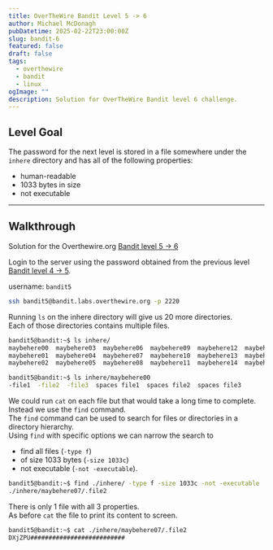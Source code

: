```yaml
---
title: OverTheWire Bandit Level 5 -> 6
author: Michael McDonagh
pubDatetime: 2025-02-22T23:00:00Z
slug: bandit-6
featured: false
draft: false
tags:
  - overthewire
  - bandit
  - linux
ogImage: ""
description: Solution for OverTheWire Bandit level 6 challenge.
---
```


## Level Goal

The password for the next level is stored in a file somewhere under the `inhere` directory and has all of the following properties:

* human-readable  
* 1033 bytes in size  
* not executable  

---

## Walkthrough

Solution for the Overthewire.org [Bandit level 5 -> 6](https://overthewire.org/wargames/bandit/bandit6.html)

Login to the server using the password obtained from the previous level [Bandit level 4 -> 5](/posts/overthewire/bandit-5).

username: `bandit5`

```bash
ssh bandit5@bandit.labs.overthewire.org -p 2220
```

Running `ls` on the inhere directory will give us 20 more directories.  
Each of those directories contains multiple files.  

```bash
bandit5@bandit:~$ ls inhere/
maybehere00  maybehere03  maybehere06  maybehere09  maybehere12  maybehere15  maybehere18
maybehere01  maybehere04  maybehere07  maybehere10  maybehere13  maybehere16  maybehere19
maybehere02  maybehere05  maybehere08  maybehere11  maybehere14  maybehere17

bandit5@bandit:~$ ls inhere/maybehere00
-file1  -file2  -file3  spaces file1  spaces file2  spaces file3
```

We could run `cat` on each file but that would take a long time to complete.  
Instead we use the `find` command.  
The `find` command can be used to search for files or directories in a directory hierarchy.  
Using `find` with specific options we can narrow the search to  

* find all files (`-type f`)  
* of size 1033 bytes (`-size 1033c`)  
* not executable (`-not -executable`).  

```bash
bandit5@bandit:~$ find ./inhere/ -type f -size 1033c -not -executable
./inhere/maybehere07/.file2
```

There is only 1 file with all 3 properties.  
As before `cat` the file to print its content to screen.

```bash
bandit5@bandit:~$ cat ./inhere/maybehere07/.file2
DXjZPU##########################
```
